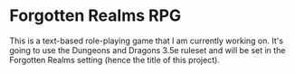 # Forgotten Realms RPG

This is a text-based role-playing game that I am currently working on. It's going to use the Dungeons and Dragons 3.5e ruleset and will be set in the Forgotten Realms setting (hence the title of this project).
